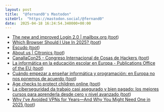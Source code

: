 ```yaml
---
layout: post
title:  "@fernand0's Mastodon"
siteUrl:  "https://mastodon.social/@fernand0"
date:  2025-04-18 16:24:54.340000+00:00
---
```

*  [The new and improved Login 2.0 \| mailbox.org ](https://mailbox.org/en/post/the-new-logi) ([toot](https://mastodon.social/@fernand0/114359893645058774))
*  [Which Browser Should I Use In 2025? ](https://hackaday.com/2025/04/07/which-browser-should-i-use-in-2025) ([toot](https://mastodon.social/@fernand0/114359669925858174))
*  [Escudo ](https://www.flickr.com/photos/fernand0/54418516277) ([toot](https://mastodon.social/@fernand0/114359639726208095))
*  [About us \| Citronics ](https://citronics.eu/about-us) ([toot](https://mastodon.social/@fernand0/114359484334851018))
*  [CanallaCon25 - Congreso Internacional de Cosas de Hackers  ](https://canallacon.com/) ([toot](https://mastodon.social/@fernand0/114359228426771555))
*  [La informática en la educación escolar en Europa - Publications Office of the EU ](https://op.europa.eu/es/publication-detail/-/publication/c2fcfd3c-438e-11ed-92ed-01aa75ed71a) ([toot](https://mastodon.social/@fernand0/114358887025760286))
*  [Cuándo empezar a enseñar informática y programación: en Europa no nos ponemos de acuerdo ](https://www.genbeta.com/a-fondo/cuando-empezar-a-ensenar-informatica-programacion-europa-no-nos-ponemos-acuerd) ([toot](https://mastodon.social/@fernand0/114358685415085722))
*  [Age checks to protect children online ](https://www.ofcom.org.uk/online-safety/protecting-children/age-checks-to-protect-children-online) ([toot](https://mastodon.social/@fernand0/114358526859976384))
*  [La ciberseguridad da trabajo casi asegurado y bien pagado: los mejores cursos para aprenderla desde cero y nivel avanzado ](https://www.genbeta.com/a-fondo/mejores-cursos-para-aprender-ciberseguridad-conseguir-trabajos-sueldos-elevado) ([toot](https://mastodon.social/@fernand0/114358179003047684))
*  [Why I’ve Avoided VPNs for Years—And Why You Might Need One in 2025 ](https://darkmarc.substack.com/p/why-ive-avoided-vpns-for-yearsan) ([toot](https://mastodon.social/@fernand0/114357976546022641))
